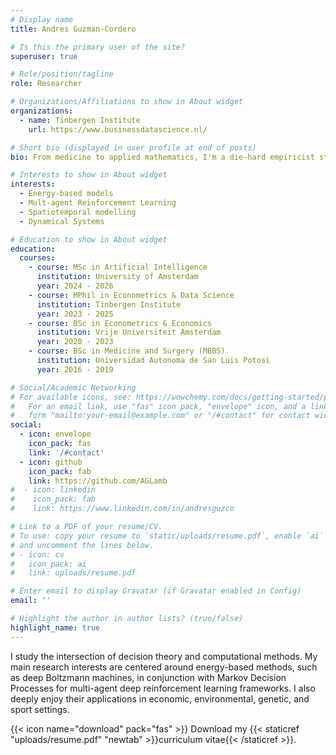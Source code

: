 ```yaml
---
# Display name
title: Andres Guzman-Cordero

# Is this the primary user of the site?
superuser: true

# Role/position/tagline
role: Researcher

# Organizations/Affiliations to show in About widget
organizations:
  - name: Tinbergen Institute
    url: https://www.businessdatascience.nl/

# Short bio (displayed in user profile at end of posts)
bio: From medicine to applied mathematics, I'm a die-hard empiricist studying how mathematics and comptuer science can help us develop artificial neural networks for efficeint decision-making.

# Interests to show in About widget
interests:
  - Energy-based models
  - Mult-agent Reinforcement Learning
  - Spatiotemporal modelling
  - Dynamical Systems

# Education to show in About widget
education:
  courses:
    - course: MSc in Artificial Intelligence
      institution: University of Amsterdam
      year: 2024 - 2026
    - course: MPhil in Econometrics & Data Science
      institution: Tinbergen Institute
      year: 2023 - 2025
    - course: BSc in Econometrics & Economics
      institution: Vrije Universiteit Amsterdam
      year: 2020 - 2023
    - course: BSc in Medicine and Surgery (MBBS)
      institution: Universidad Autonoma de San Luis Potosi
      year: 2016 - 2019

# Social/Academic Networking
# For available icons, see: https://wowchemy.com/docs/getting-started/page-builder/#icons
#   For an email link, use "fas" icon pack, "envelope" icon, and a link in the
#   form "mailto:your-email@example.com" or "/#contact" for contact widget.
social:
  - icon: envelope
    icon_pack: fas
    link: '/#contact'
  - icon: github
    icon_pack: fab
    link: https://github.com/AGLamb
#  - icon: linkedin
#    icon_pack: fab
#    link: https://www.linkedin.com/in/andresguzco

# Link to a PDF of your resume/CV.
# To use: copy your resume to `static/uploads/resume.pdf`, enable `ai` icons in `params.toml`,
# and uncomment the lines below.
# - icon: cv
#   icon_pack: ai
#   link: uploads/resume.pdf

# Enter email to display Gravatar (if Gravatar enabled in Config)
email: ''

# Highlight the author in author lists? (true/false)
highlight_name: true
---
```


I study the intersection of decision theory and computational methods. My main research interests are centered around energy-based methods, such as deep Boltzmann machines, in conjunction with Markov Decision Processes for multi-agent deep reinforcement learning frameworks. I also deeply enjoy their applications in economic, environmental, genetic, and sport settings.

{{< icon name="download" pack="fas" >}} Download my {{< staticref "uploads/resume.pdf" "newtab" >}}curriculum vitae{{< /staticref >}}.
  
